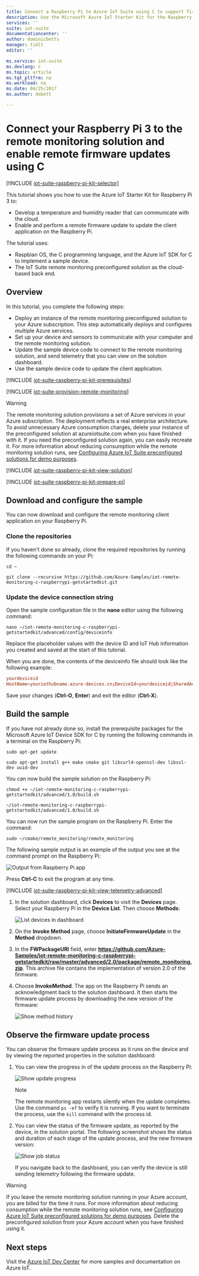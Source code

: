 ```yaml
---
title: Connect a Raspberry Pi to Azure IoT Suite using C to support firmware updates | Azure
description: Use the Microsoft Azure IoT Starter Kit for the Raspberry Pi 3 and Azure IoT Suite. Use C to connect your Raspberry Pi to the remote monitoring solution, send telemetry from sensors to the cloud, and perform a remote firmware update.
services: ''
suite: iot-suite
documentationcenter: ''
author: dominicbetts
manager: timlt
editor: ''

ms.service: iot-suite
ms.devlang: c
ms.topic: article
ms.tgt_pltfrm: na
ms.workload: na
ms.date: 04/25/2017
ms.author: dobett

---
```

# Connect your Raspberry Pi 3 to the remote monitoring solution and enable remote firmware updates using C

[!INCLUDE [iot-suite-raspberry-pi-kit-selector](../../includes/iot-suite-raspberry-pi-kit-selector.md)]

This tutorial shows you how to use the Azure IoT Starter Kit for Raspberry Pi 3 to:

* Develop a temperature and humidity reader that can communicate with the cloud.
* Enable and perform a remote firmware update to update the client application on the Raspberry Pi.

The tutorial uses:

- Raspbian OS, the C programming language, and the Azure IoT SDK for C to implement a sample device.
- The IoT Suite remote monitoring preconfigured solution as the cloud-based back end.

## Overview

In this tutorial, you complete the following steps:

- Deploy an instance of the remote monitoring preconfigured solution to your Azure subscription. This step automatically deploys and configures multiple Azure services.
- Set up your device and sensors to communicate with your computer and the remote monitoring solution.
- Update the sample device code to connect to the remote monitoring solution, and send telemetry that you can view on the solution dashboard.
- Use the sample device code to update the client application.

[!INCLUDE [iot-suite-raspberry-pi-kit-prerequisites](../../includes/iot-suite-raspberry-pi-kit-prerequisites.md)]

[!INCLUDE [iot-suite-provision-remote-monitoring](../../includes/iot-suite-provision-remote-monitoring.md)]

> [!WARNING]
> The remote monitoring solution provisions a set of Azure services in your Azure subscription. The deployment reflects a real enterprise architecture. To avoid unnecessary Azure consumption charges, delete your instance of the preconfigured solution at azureiotsuite.com when you have finished with it. If you need the preconfigured solution again, you can easily recreate it. For more information about reducing consumption while the remote monitoring solution runs, see [Configuring Azure IoT Suite preconfigured solutions for demo purposes][lnk-demo-config].

[!INCLUDE [iot-suite-raspberry-pi-kit-view-solution](../../includes/iot-suite-raspberry-pi-kit-view-solution.md)]

[!INCLUDE [iot-suite-raspberry-pi-kit-prepare-pi](../../includes/iot-suite-raspberry-pi-kit-prepare-pi.md)]

## Download and configure the sample

You can now download and configure the remote monitoring client application on your Raspberry Pi.

### Clone the repositories

If you haven't done so already, clone the required repositories by running the following commands on your Pi:

`cd ~`

`git clone --recursive https://github.com/Azure-Samples/iot-remote-monitoring-c-raspberrypi-getstartedkit.git`

### Update the device connection string

Open the sample configuration file in the **nano** editor using the following command:

`nano ~/iot-remote-monitoring-c-raspberrypi-getstartedkit/advanced/config/deviceinfo`

Replace the placeholder values with the device ID and IoT Hub information you created and saved at the start of this tutorial.

When you are done, the contents of the deviceinfo file should look like the following example:

```conf
yourdeviceid
HostName=youriothubname.azure-devices.cn;DeviceId=yourdeviceid;SharedAccessKey=yourdevicekey
```

Save your changes (**Ctrl-O**, **Enter**) and exit the editor (**Ctrl-X**).

## Build the sample

If you have not already done so, install the prerequisite packages for the Microsoft Azure IoT Device SDK for C by running the following commands in a terminal on the Raspberry Pi:

`sudo apt-get update`

`sudo apt-get install g++ make cmake git libcurl4-openssl-dev libssl-dev uuid-dev`

You can now build the sample solution on the Raspberry Pi:

`chmod +x ~/iot-remote-monitoring-c-raspberrypi-getstartedkit/advanced/1.0/build.sh`

`~/iot-remote-monitoring-c-raspberrypi-getstartedkit/advanced/1.0/build.sh`

You can now run the sample program on the Raspberry Pi. Enter the command:

  `sudo ~/cmake/remote_monitoring/remote_monitoring`

The following sample output is an example of the output you see at the command prompt on the Raspberry Pi:

![Output from Raspberry Pi app][img-raspberry-output]

Press **Ctrl-C** to exit the program at any time.

[!INCLUDE [iot-suite-raspberry-pi-kit-view-telemetry-advanced](../../includes/iot-suite-raspberry-pi-kit-view-telemetry-advanced.md)]

1. In the solution dashboard, click **Devices** to visit the **Devices** page. Select your Raspberry Pi in the **Device List**. Then choose **Methods**:

    ![List devices in dashboard][img-list-devices]

1. On the **Invoke Method** page, choose **InitiateFirmwareUpdate** in the **Method** dropdown.

1. In the **FWPackageURI** field, enter **https://github.com/Azure-Samples/iot-remote-monitoring-c-raspberrypi-getstartedkit/raw/master/advanced/2.0/package/remote_monitoring.zip**. This archive file contains the implementation of version 2.0 of the firmware.

1. Choose **InvokeMethod**. The app on the Raspberry Pi sends an acknowledgment back to the solution dashboard. It then starts the firmware update process by downloading the new version of the firmware:

    ![Show method history][img-method-history]

## Observe the firmware update process

You can observe the firmware update process as it runs on the device and by viewing the reported properties in the solution dashboard:

1. You can view the progress in of the update process on the Raspberry Pi:

    ![Show update progress][img-update-progress]

    > [!NOTE]
    > The remote monitoring app restarts silently when the update completes. Use the command `ps -ef` to verify it is running. If you want to terminate the process, use the `kill` command with the process id.

1. You can view the status of the firmware update, as reported by the device, in the solution portal. The following screenshot shows the status and duration of each stage of the update process, and the new firmware version:

    ![Show job status][img-job-status]

    If you navigate back to the dashboard, you can verify the device is still sending telemetry following the firmware update.

> [!WARNING]
> If you leave the remote monitoring solution running in your Azure account, you are billed for the time it runs. For more information about reducing consumption while the remote monitoring solution runs, see [Configuring Azure IoT Suite preconfigured solutions for demo purposes][lnk-demo-config]. Delete the preconfigured solution from your Azure account when you have finished using it.

## Next steps

Visit the [Azure IoT Dev Center](/develop/iot/) for more samples and documentation on Azure IoT.


[img-raspberry-output]: ./media/iot-suite-raspberry-pi-kit-c-get-started-advanced/app-output.png
[img-update-progress]: ./media/iot-suite-raspberry-pi-kit-c-get-started-advanced/updateprogress.png
[img-job-status]: ./media/iot-suite-raspberry-pi-kit-c-get-started-advanced/jobstatus.png
[img-list-devices]: ./media/iot-suite-raspberry-pi-kit-c-get-started-advanced/listdevices.png
[img-method-history]: ./media/iot-suite-raspberry-pi-kit-c-get-started-advanced/methodhistory.png

[lnk-demo-config]: https://github.com/Azure/azure-iot-remote-monitoring/blob/master/Docs/configure-preconfigured-demo.md